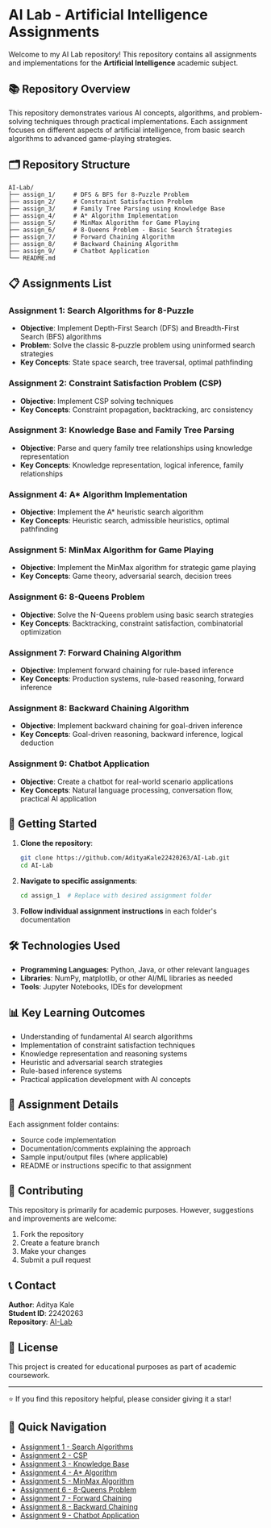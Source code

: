 # AI Lab - Artificial Intelligence Assignments

Welcome to my AI Lab repository! This repository contains all assignments and implementations for the **Artificial Intelligence** academic subject.

## 📚 Repository Overview

This repository demonstrates various AI concepts, algorithms, and problem-solving techniques through practical implementations. Each assignment focuses on different aspects of artificial intelligence, from basic search algorithms to advanced game-playing strategies.

## 🗂️ Repository Structure

```
AI-Lab/
├── assign_1/     # DFS & BFS for 8-Puzzle Problem
├── assign_2/     # Constraint Satisfaction Problem
├── assign_3/     # Family Tree Parsing using Knowledge Base
├── assign_4/     # A* Algorithm Implementation
├── assign_5/     # MinMax Algorithm for Game Playing
├── assign_6/     # 8-Queens Problem - Basic Search Strategies
├── assign_7/     # Forward Chaining Algorithm
├── assign_8/     # Backward Chaining Algorithm
├── assign_9/     # Chatbot Application
└── README.md
```

## 📋 Assignments List

### Assignment 1: Search Algorithms for 8-Puzzle
- **Objective**: Implement Depth-First Search (DFS) and Breadth-First Search (BFS) algorithms
- **Problem**: Solve the classic 8-puzzle problem using uninformed search strategies
- **Key Concepts**: State space search, tree traversal, optimal pathfinding

### Assignment 2: Constraint Satisfaction Problem (CSP)
- **Objective**: Implement CSP solving techniques
- **Key Concepts**: Constraint propagation, backtracking, arc consistency

### Assignment 3: Knowledge Base and Family Tree Parsing
- **Objective**: Parse and query family tree relationships using knowledge representation
- **Key Concepts**: Knowledge representation, logical inference, family relationships

### Assignment 4: A* Algorithm Implementation
- **Objective**: Implement the A* heuristic search algorithm
- **Key Concepts**: Heuristic search, admissible heuristics, optimal pathfinding

### Assignment 5: MinMax Algorithm for Game Playing
- **Objective**: Implement the MinMax algorithm for strategic game playing
- **Key Concepts**: Game theory, adversarial search, decision trees

### Assignment 6: 8-Queens Problem
- **Objective**: Solve the N-Queens problem using basic search strategies
- **Key Concepts**: Backtracking, constraint satisfaction, combinatorial optimization

### Assignment 7: Forward Chaining Algorithm
- **Objective**: Implement forward chaining for rule-based inference
- **Key Concepts**: Production systems, rule-based reasoning, forward inference

### Assignment 8: Backward Chaining Algorithm
- **Objective**: Implement backward chaining for goal-driven inference
- **Key Concepts**: Goal-driven reasoning, backward inference, logical deduction

### Assignment 9: Chatbot Application
- **Objective**: Create a chatbot for real-world scenario applications
- **Key Concepts**: Natural language processing, conversation flow, practical AI application

## 🚀 Getting Started

1. **Clone the repository**:
   ```bash
   git clone https://github.com/AdityaKale22420263/AI-Lab.git
   cd AI-Lab
   ```

2. **Navigate to specific assignments**:
   ```bash
   cd assign_1  # Replace with desired assignment folder
   ```

3. **Follow individual assignment instructions** in each folder's documentation

## 🛠️ Technologies Used

- **Programming Languages**: Python, Java, or other relevant languages
- **Libraries**: NumPy, matplotlib, or other AI/ML libraries as needed
- **Tools**: Jupyter Notebooks, IDEs for development

## 📊 Key Learning Outcomes

- Understanding of fundamental AI search algorithms
- Implementation of constraint satisfaction techniques
- Knowledge representation and reasoning systems
- Heuristic and adversarial search strategies
- Rule-based inference systems
- Practical application development with AI concepts

## 📁 Assignment Details

Each assignment folder contains:
- Source code implementation
- Documentation/comments explaining the approach
- Sample input/output files (where applicable)
- README or instructions specific to that assignment

## 🤝 Contributing

This repository is primarily for academic purposes. However, suggestions and improvements are welcome:

1. Fork the repository
2. Create a feature branch
3. Make your changes
4. Submit a pull request

## 📞 Contact

**Author**: Aditya Kale  
**Student ID**: 22420263  
**Repository**: [AI-Lab](https://github.com/AdityaKale22420263/AI-Lab.git)

## 📄 License

This project is created for educational purposes as part of academic coursework.

---

⭐ If you find this repository helpful, please consider giving it a star!

## 🔗 Quick Navigation

- [Assignment 1 - Search Algorithms](./assign_1/)
- [Assignment 2 - CSP](./assign_2/)
- [Assignment 3 - Knowledge Base](./assign_3/)
- [Assignment 4 - A* Algorithm](./assign_4/)
- [Assignment 5 - MinMax Algorithm](./assign_5/)
- [Assignment 6 - 8-Queens Problem](./assign_6/)
- [Assignment 7 - Forward Chaining](./assign_7/)
- [Assignment 8 - Backward Chaining](./assign_8/)
- [Assignment 9 - Chatbot Application](./assign_9/)